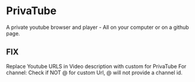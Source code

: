 # PrivaTube
A private youtube browser and player - All on your computer or on a github page.

## FIX

Replace Youtube URLS in Video description with custom for PrivaTube
For channel: Check if NOT @ for custom Url, @ will not provide a channel id.
